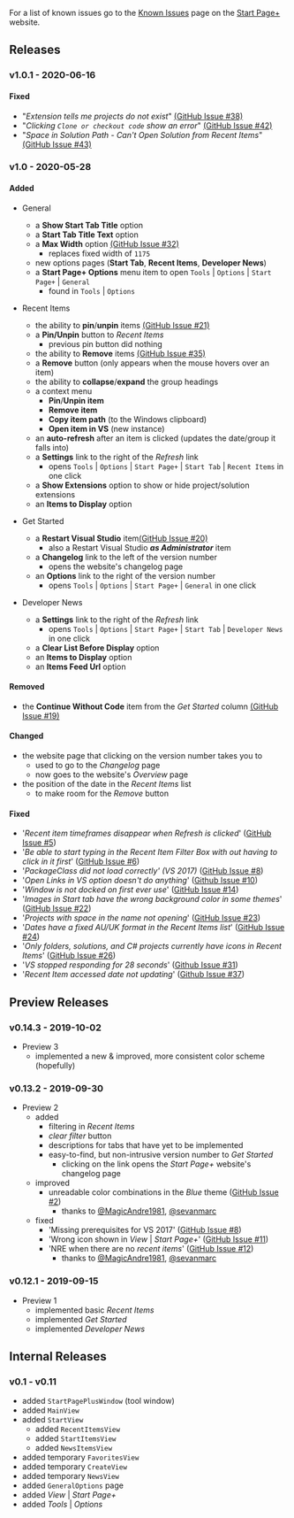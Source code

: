 For a list of known issues go to the [Known Issues][known-issues-url]
page on the [Start Page+][start-page-plus-url] website.

[start-page-plus-url]: https://luminous-software.solutions/start-page-plus
[known-issues-url]: https://luminous-software.solutions/start-page-plus/known-issues

## Releases

### v1.0.1 - 2020-06-16

#### Fixed
- "*Extension tells me projects do not exist*" [(GitHub Issue #38)][github-issue-38]
- "*Clicking `Clone or checkout code` show an error*" [(GitHub Issue #42)][github-issue-42]
- "*Space in Solution Path - Can't Open Solution from Recent Items*" [(GitHub Issue #43)][github-issue-43]

[github-issue-38]: https://github.com/luminous-software/start-page-plus/issues/38
[github-issue-42]: https://github.com/luminous-software/start-page-plus/issues/42
[github-issue-43]: https://github.com/luminous-software/start-page-plus/issues/43

### v1.0 - 2020-05-28

#### Added
- General
    - a **Show Start Tab Title** option
    - a **Start Tab Title Text** option
    - a **Max Width** option [(GitHub Issue #32)][github-issue-32]
      - replaces fixed width of `1175`
    - new options pages (**Start Tab**, **Recent Items**, **Developer News**)
    - a **Start Page+ Options** menu item to open `Tools` | `Options` | `Start Page+` | `General`
      - found in `Tools` | `Options`

- Recent Items
    - the ability to **pin**/**unpin** items [(GitHub Issue #21)][github-issue-21]
    - a **Pin/Unpin** button to *Recent Items*
      - previous pin button did nothing
    - the ability to **Remove** items [(GitHub Issue #35)][github-issue-35]
    - a **Remove** button (only appears when the mouse hovers over an item)
    - the ability to **collapse**/**expand** the group headings
    - a context menu
      - **Pin**/**Unpin item**
      - **Remove item**
      - **Copy item path** (to the Windows clipboard)
      - **Open item in VS** (new instance)
    - an **auto-refresh** after an item is clicked (updates the date/group it falls into)
    - a **Settings** link to the right of the *Refresh* link
      - opens `Tools` | `Options` | `Start Page+` | `Start Tab` | `Recent Items` in one click
    - a **Show Extensions** option to show or hide project/solution extensions
    - an **Items to Display** option

- Get Started
    - a **Restart Visual Studio** item[(GitHub Issue #20)][github-issue-20]
        - also a Restart Visual Studio **_as Administrator_** item
    - a **Changelog** link to the left of the version number
        - opens the website's changelog page
    - an **Options** link to the right of the version number
        - opens `Tools` | `Options` | `Start Page+` | `General` in one click

- Developer News
    - a **Settings** link to the right of the *Refresh* link
        - opens `Tools` | `Options` | `Start Page+` | `Start Tab` | `Developer News` in one click
    - a **Clear List Before Display** option
    - an **Items to Display** option
    - an **Items Feed Url** option

[github-issue-20]: https://github.com/luminous-software/start-page-plus/issues/20
[github-issue-21]: https://github.com/luminous-software/start-page-plus/issues/21
[github-issue-35]: https://github.com/luminous-software/start-page-plus/issues/35
[github-issue-32]: https://github.com/luminous-software/start-page-plus/issues/32

#### Removed
- the **Continue Without Code** item from the *Get Started* column [(GitHub Issue #19)][github-issue-19]

[github-issue-19]: https://github.com/luminous-software/start-page-plus/issues/19

#### Changed
- the website page that clicking on the version number takes you to
    - used to go to the *Changelog* page
    - now goes to the website's *Overview* page
- the position of the date in the *Recent Items* list
    - to make room for the *Remove* button

#### Fixed
- '*Recent item timeframes disappear when Refresh is clicked*' ([GitHub Issue #5][github-issue-5])
- '*Be able to start typing in the Recent Item Filter Box with out having to click in it first*' ([GitHub Issue #6][github-issue-6])
- '*PackageClass did not load correctly' (VS 2017)* ([GitHub Issue #8][github-issue-8])
- '*Open Links in VS option doesn't do anything*' ([Github Issue #10][github-issue-10])
- '*Window is not docked on first ever use*' ([GitHub Issue #14][github-issue-14])
- '*Images in Start tab have the wrong background color in some themes*' ([GitHub Issue #22][github-issue-22])
- '*Projects with space in the name not opening*' ([GitHub Issue #23][github-issue-23])
- '*Dates have a fixed AU/UK format in the Recent Items list*' ([GitHub Issue #24][github-issue-24])
- '*Only folders, solutions, and C# projects currently have icons in Recent Items*' ([GitHub Issue #26][github-issue-26])
- '*VS stopped responding for 28 seconds*' ([Github Issue #31][github-issue-31])
- '*Recent Item accessed date not updating*' ([Github Issue #37][github-issue-37])

[github-issue-5]: https://github.com/luminous-software/start-page-plus/issues/5
[github-issue-6]: https://github.com/luminous-software/start-page-plus/issues/6
[github-issue-8]: https://github.com/luminous-software/start-page-plus/issues/8
[github-issue-10]: https://github.com/luminous-software/start-page-plus/issues/10
[github-issue-14]: https://github.com/luminous-software/start-page-plus/issues/14
[github-issue-22]: https://github.com/luminous-software/start-page-plus/issues/22
[github-issue-23]: https://github.com/luminous-software/start-page-plus/issues/23
[github-issue-24]: https://github.com/luminous-software/start-page-plus/issues/24
[github-issue-26]: https://github.com/luminous-software/start-page-plus/issues/26
[github-issue-31]: https://github.com/luminous-software/start-page-plus/issues/31
[github-issue-37]: https://github.com/luminous-software/start-page-plus/issues/37

## Preview Releases

### v0.14.3 - 2019-10-02

- Preview 3
  - implemented a new & improved, more consistent color scheme (hopefully)

### v0.13.2 - 2019-09-30

- Preview 2
  - added
    - filtering in *Recent Items*
    - *clear filter* button
    - descriptions for tabs that have yet to be implemented
    - easy-to-find, but non-intrusive version number to *Get Started*
        - clicking on the link opens the *Start Page+* website's changelog page
  - improved
    - unreadable color combinations in the *Blue* theme ([GitHub Issue #2][github-issue-2])
      - thanks to [@MagicAndre1981][MagicAndre1981], [@sevanmarc][sevanmarc]
  - fixed
    - 'Missing prerequisites for VS 2017' ([GitHub Issue #8][github-issue-8])
    - 'Wrong icon shown in _View_ | _Start Page+_' ([GitHub Issue #11][github-issue-11])
    - 'NRE when there are no _recent items_' ([GitHub Issue #12][github-issue-12])
      - thanks to [@MagicAndre1981][MagicAndre1981], [@sevanmarc][sevanmarc]

[github-issue-2]: https://github.com/luminous-software/start-page-plus/issues/2
[github-issue-8]: https://github.com/luminous-software/start-page-plus/issues/8
[github-issue-11]: https://github.com/luminous-software/start-page-plus/issues/11
[github-issue-12]: https://github.com/luminous-software/start-page-plus/issues/12
[sevanmarc]: https://github.com/sevanmarc
[MagicAndre1981]: https://github.com/MagicAndre1981


### v0.12.1 - 2019-09-15

- Preview 1
  - implemented basic *Recent Items*
  - implemented *Get Started*
  - implemented *Developer News*

## Internal Releases

### v0.1 - v0.11

- added `StartPagePlusWindow` (tool window)
- added `MainView`
- added `StartView`
  - added `RecentItemsView`
  - added `StartItemsView`
  - added `NewsItemsView`
- added temporary `FavoritesView`
- added temporary `CreateView`
- added temporary `NewsView`
- added `GeneralOptions` page
- added *View* | *Start Page+*
- added *Tools* | *Options*